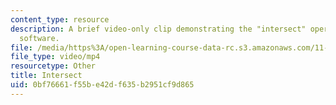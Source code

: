 ```yaml
---
content_type: resource
description: A brief video-only clip demonstrating the "intersect" operation in ArcGIS
  software.
file: /media/https%3A/open-learning-course-data-rc.s3.amazonaws.com/11-205-introduction-to-spatial-analysis-fall-2019/0bf76661f55be42df635b2951cf9d865_MIT11_205F19_intersect.mp4
file_type: video/mp4
resourcetype: Other
title: Intersect
uid: 0bf76661-f55b-e42d-f635-b2951cf9d865
---
```

